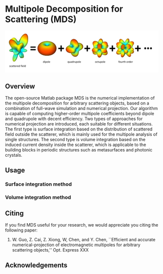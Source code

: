 # Multipole Decomposition for Scattering (MDS)
![multipole_schematic](/assets/img/fig_schematic.png)

## Overview
The open-source Matlab package MDS is the numerical implementation of the multipole decomposition for arbitrary scattering objects, based on a combination of full-wave simulation and numerical projection. Our algorithm is capable of computing higher-order multipole coefficients beyond dipole and quadrupole with decent efficiency. Two types of approaches for numerical projection are introduced, each suitable for different situations. The first type is surface integration based on the distribution of scattered field outside the scatterer, which is mainly used for the multipole analysis of single structures. The second type is volume integration based on the induced current density inside the scatterer, which is applicable to the building blocks in periodic structures such as metasurfaces and photonic crystals.

## Usage
### Surface integration method

### Volume integration method

## Citing
If you find MDS useful for your research, we would appreciate you citing the following paper:
1. W. Guo, Z. Cai, Z. Xiong, W, Chen, and Y. Chen, ``Efficient and accurate numerical-projection of electromagnetic multipoles for arbitrary scattering objects,'' Opt. Express XXX

## Acknowledgements

